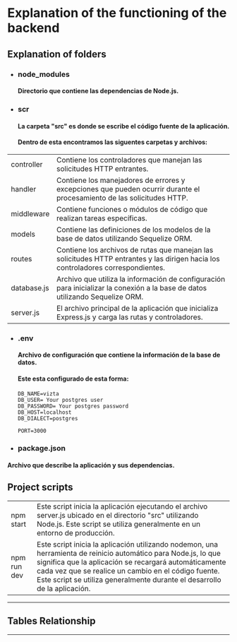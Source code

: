 # Explanation of the functioning of the backend

## Explanation of folders

- ### node_modules

  #### Directorio que contiene las dependencias de Node.js.

- ### scr

  #### La carpeta "src" es donde se escribe el código fuente de la aplicación.

  #### Dentro de esta encontramos las siguentes carpetas y archivos:

|             |                                                                                                                                   |
| ----------- | --------------------------------------------------------------------------------------------------------------------------------- |
| controller  | Contiene los controladores que manejan las solicitudes HTTP entrantes.                                                            |
| handler     | Contiene los manejadores de errores y excepciones que pueden ocurrir durante el procesamiento de las solicitudes HTTP.            |
| middleware  | Contiene funciones o módulos de código que realizan tareas específicas.                                                           |
| models      | Contiene las definiciones de los modelos de la base de datos utilizando Sequelize ORM.                                            |
| routes      | Contiene los archivos de rutas que manejan las solicitudes HTTP entrantes y las dirigen hacia los controladores correspondientes. |
| database.js | Archivo que utiliza la información de configuración para inicializar la conexión a la base de datos utilizando Sequelize ORM.     |
| server.js   | El archivo principal de la aplicación que inicializa Express.js y carga las rutas y controladores.                                |

- ### .env

  #### Archivo de configuración que contiene la información de la base de datos.

  #### Este esta configurado de esta forma:

      DB_NAME=vizta
      DB_USER= Your postgres user
      DB_PASSWORD= Your postgres password
      DB_HOST=localhost
      DB_DIALECT=postgres

      PORT=3000

- ### package.json

#### Archivo que describe la aplicación y sus dependencias.

## Project scripts

|             |                                                                                                                                                                                                                                                                                                              |
| ----------- | ------------------------------------------------------------------------------------------------------------------------------------------------------------------------------------------------------------------------------------------------------------------------------------------------------------ |
| npm start   | Este script inicia la aplicación ejecutando el archivo server.js ubicado en el directorio "src" utilizando Node.js. Este script se utiliza generalmente en un entorno de producción.                                                                                                                         |
| npm run dev | Este script inicia la aplicación utilizando nodemon, una herramienta de reinicio automático para Node.js, lo que significa que la aplicación se recargará automáticamente cada vez que se realice un cambio en el código fuente. Este script se utiliza generalmente durante el desarrollo de la aplicación. |

---

## Tables Relationship

---

